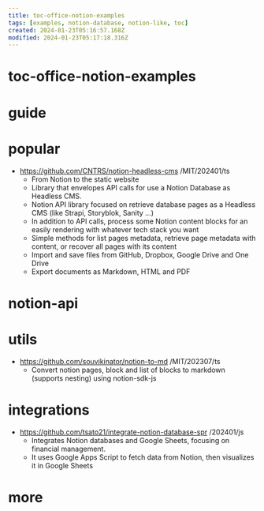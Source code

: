 ```yaml
---
title: toc-office-notion-examples
tags: [examples, notion-database, notion-like, toc]
created: 2024-01-23T05:16:57.168Z
modified: 2024-01-23T05:17:18.316Z
---
```


# toc-office-notion-examples

# guide

# popular
- https://github.com/CNTRS/notion-headless-cms /MIT/202401/ts
  - From Notion to the static website
  - Library that envelopes API calls for use a Notion Database as Headless CMS. 
  - Notion API library focused on retrieve database pages as a Headless CMS (like Strapi, Storyblok, Sanity ...) 
  - In addition to API calls, process some Notion content blocks for an easily rendering with whatever tech stack you want
  - Simple methods for list pages metadata, retrieve page metadata with content, or recover all pages with its content
  - Import and save files from GitHub, Dropbox, Google Drive and One Drive
  - Export documents as Markdown, HTML and PDF
# notion-api

# utils
- https://github.com/souvikinator/notion-to-md /MIT/202307/ts
  - Convert notion pages, block and list of blocks to markdown (supports nesting) using notion-sdk-js 
# integrations
- https://github.com/tsato21/integrate-notion-database-spr /202401/js
  - Integrates Notion databases and Google Sheets, focusing on financial management. 
  - It uses Google Apps Script to fetch data from Notion, then visualizes it in Google Sheets
# more
